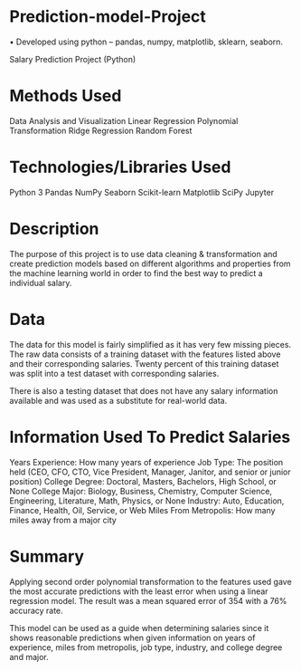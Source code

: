 # Prediction-model-Project


•	Developed using python – pandas, numpy, matplotlib, sklearn, seaborn.

Salary Prediction Project (Python)

# Methods Used
Data Analysis and Visualization
Linear Regression
Polynomial Transformation
Ridge Regression
Random Forest

# Technologies/Libraries Used
Python 3
Pandas
NumPy
Seaborn
Scikit-learn
Matplotlib
SciPy
Jupyter

# Description
The purpose of this project is to use data cleaning & transformation and create prediction models based on different algorithms and properties from the machine learning world in order to find the best way to predict a individual salary.


# Data
The data for this model is fairly simplified as it has very few missing pieces. The raw data consists of a training dataset with the features listed above and their corresponding salaries. Twenty percent of this training dataset was split into a test dataset with corresponding salaries.

There is also a testing dataset that does not have any salary information available and was used as a substitute for real-world data.

# Information Used To Predict Salaries
Years Experience: How many years of experience
Job Type: The position held (CEO, CFO, CTO, Vice President, Manager, Janitor, and senior or junior position)
College Degree: Doctoral, Masters, Bachelors, High School, or None
College Major: Biology, Business, Chemistry, Computer Science, Engineering, Literature, Math, Physics, or None
Industry: Auto, Education, Finance, Health, Oil, Service, or Web
Miles From Metropolis: How many miles away from a major city

# Summary
Applying second order polynomial transformation to the features used gave the most accurate predictions with the least error when using a linear regression model. The result was a mean squared error of 354 with a 76% accuracy rate.

This model can be used as a guide when determining salaries since it shows reasonable predictions when given information on years of experience, miles from metropolis, job type, industry, and college degree and major.
